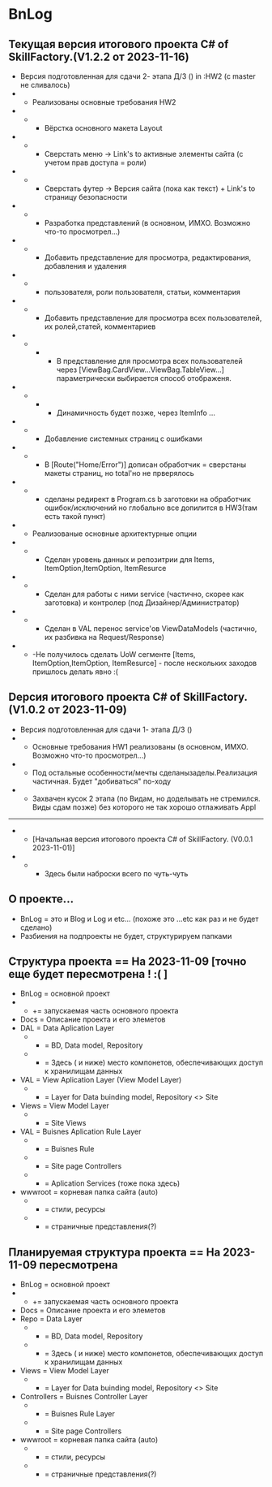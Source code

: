 
# BnLog
## Текущая версия  итогового проекта C# of SkillFactory.(V1.2.2 от 2023-11-16)
 - Версия подготовленная для сдачи 2- этапа Д/З ()  in :HW2 (c master не сливалось)
  - - Реализованы основные требования HW2  
  - - + Вёрстка основного макета Layout
  - - -  Сверстать меню -> Link's to активные элементы сайта (с учетом прав доступа = роли)
  - - -  Сверстать футер -> Версия сайта (пока как текст) + Link's to страницу безопасности
  - - + Разработка представлений (в основном, ИМХО. Возможно что-то просмотрел...)
  - - - Добавить представление для просмотра, редактирования, добавления и удаления
  - - - пользователя, роли пользователя, статьи, комментария
  - - - Добавить представление для просмотра всех пользователей, их ролей,статей, комментариев
  - - - + В представление для просмотра всех пользователей через [ViewBag.CardView...ViewBag.TableView...] параметрически выбирается способ отображеня.
  - - - + Динамичность будет позже, через ItemInfo ...
  - - + Добавление системных страниц с ошибками
  - - -  В [Route("Home/Error")] дописан обработчик = сверстаны макеты страниц, но total'но не прверялось
  - - -  сделаны редирект в Program.cs b заготовки на обработчик ошибок/исключений но глобально все допилится в HW3(там есть такой пункт)
  - - Реализованые основные архитектурные опции  
  - - + Сделан уровень данных и репозитрии для Items, ItemOption,ItemOption, ItemResurce
  - - + Сделан  для работы с ними service (частично, скорее как заготовка) и контролер (под Дизайнер/Администратор)
  - - + Сделан  в VAL перенос service'ов ViewDataModels (частично, их разбивка на Request/Response)
  - - -Не получилось сделать UoW сегменте [Items, ItemOption,ItemOption, ItemResurce] - после нескольких заходов пришлось делать явно :(
## Dерсия  итогового проекта C# of SkillFactory.(V1.0.2 от 2023-11-09)
 - Версия подготовленная для сдачи 1- этапа Д/З ()
  - - Основные требования HW1 реализованы (в основном, ИМХО. Возможно что-то просмотрел...)
  - - Под остальные особенности/мечты сделанызаделы.Реализация частичная. Будет "добиваться" по-ходу
  - - Захвачен кусок 2 этапа (по Видам, но доделывать не стремился. Виды сдам позже) без которого не так хорошо отлаживать Appl
 - ---------------------------------------------------
   - - [Начальная версия  итогового проекта C# of SkillFactory. (V0.0.1 2023-11-01)]
   - - - Здесь были наброски всего по чуть-чуть 
## О проекте...
- BnLog = это и Blog и Log и etc... (похоже это ...etc как раз и не будет сделано)
 - Разбиения на подпроекты не будет, структурируем папками
## Структура проекта == На 2023-11-09 [точно еще будет пересмотрена ! :( ]
 - BnLog = основной проект
 - - += запускаемая часть основного проекта
 - Docs = Описание проекта и его элеметов
 - DAL = Data Aplication Layer
   - -  = BD, Data model, Repository
   - -  = Здесь ( и ниже) место компонетов, обеспечивающих доступ к хранилищам данных
- VAL = View Aplication Layer (View Model Layer)
   - -  = Layer for Data buinding model, Repository <> Site
 - Views = View Model Layer
   - -  = Site Views
- VAL = Buisnes Aplication Rule Layer
   - -  =  Buisnes Rule 
   - -  =  Site page Controllers
   - -  =  Aplication Services (тоже пока здесь)     
 - wwwroot = корневая папка сайта (auto)
   - -  = стили, ресурсы
   - -  = страничные представления(?)
 
## Планируемая структура проекта == На 2023-11-09 пересмотрена
 - BnLog = основной проект
 - - += запускаемая часть основного проекта
 - Docs = Описание проекта и его элеметов
 - Repo = Data Layer
   - -  = BD, Data model, Repository
   - -  = Здесь ( и ниже) место компонетов, обеспечивающих доступ к хранилищам данных
 - Views = View Model Layer
   - -  = Layer for Data buinding model, Repository <> Site
-  Controllers =  Buisnes Controller Layer
   - -  = Buisnes Rule Layer
   - -  =  Site page Controllers   
 - wwwroot = корневая папка сайта (auto)
   - -  = стили, ресурсы
   - -  = страничные представления(?)

